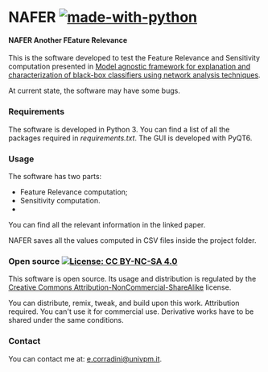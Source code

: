 # NAFER [![made-with-python](https://img.shields.io/badge/Made%20with-Python-1f425f.svg)](https://www.python.org/)
#### NAFER Another FEature Relevance

This is the software developed to test the Feature Relevance and Sensitivity computation presented in [Model agnostic framework for explanation and characterization of
black-box classifiers using network analysis techniques]().

At current state, the software may have some bugs.

### Requirements
The software is developed in Python 3. You can find a list of all the packages required in *requirements.txt*. The GUI is developed with PyQT6.

### Usage
The software has two parts:
* Feature Relevance computation;
* Sensitivity computation.
* 
You can find all the relevant information in the linked paper.

NAFER saves all the values computed in CSV files inside the project folder.

### Open source [![License: CC BY-NC-SA 4.0](https://licensebuttons.net/l/by-nc-sa/4.0/80x15.png)](https://creativecommons.org/licenses/by-nc-sa/4.0/)
This software is open source. Its usage and distribution is regulated by the [Creative Commons Attribution-NonCommercial-ShareAlike](https://creativecommons.org/licenses/by-nc-sa/4.0/) license.

You can distribute, remix, tweak, and build upon this work. Attribution required. You can't use it for commercial use. Derivative works have to be shared under the same conditions.

### Contact
You can contact me at: [e.corradini@univpm.it](mailto:e.corradini@univpm.it).